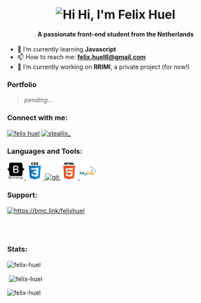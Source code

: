 
<h1 align="center"> <img src='https://qpluspicture.oss-cn-beijing.aliyuncs.com/6LjjQA/Hi.gif' alt='Hi' width="24"/> Hi, I'm Felix Huel </h1>
<h4 align="center"> A passionate front-end student from the Netherlands </h4>


- 🌱 I’m currently learning **Javascript**
- 📫 How to reach me: **felix.huel6@gmail.com**
- 🔭 I’m currently working on **RRIMI**, a private project (for now!)

### Portfolio
> *pending...*

### Connect with me:
<p align="left">
<a href="https://www.linkedin.com/in/felix-huel-1407a8283" target="blank"><img align="center" src="https://raw.githubusercontent.com/rahuldkjain/github-profile-readme-generator/master/src/images/icons/Social/linked-in-alt.svg" alt="felix huel" height="30" width="40" /></a>
<a href="https://instagram.com/steallix_" target="blank"><img align="center" src="https://raw.githubusercontent.com/rahuldkjain/github-profile-readme-generator/master/src/images/icons/Social/instagram.svg" alt="steallix_" height="30" width="40" /></a>
</p>

### Languages and Tools:
<p align="left"> <a href="https://getbootstrap.com" target="_blank" rel="noreferrer"> <img src="https://raw.githubusercontent.com/devicons/devicon/master/icons/bootstrap/bootstrap-plain-wordmark.svg" alt="bootstrap" width="40" height="40"/> </a> <a href="https://www.w3schools.com/css/" target="_blank" rel="noreferrer"> <img src="https://raw.githubusercontent.com/devicons/devicon/master/icons/css3/css3-original-wordmark.svg" alt="css3" width="40" height="40"/> </a> <a href="https://git-scm.com/" target="_blank" rel="noreferrer"> <img src="https://www.vectorlogo.zone/logos/git-scm/git-scm-icon.svg" alt="git" width="40" height="40"/> </a> <a href="https://www.w3.org/html/" target="_blank" rel="noreferrer"> <img src="https://raw.githubusercontent.com/devicons/devicon/master/icons/html5/html5-original-wordmark.svg" alt="html5" width="40" height="40"/> </a> <a href="https://www.mysql.com/" target="_blank" rel="noreferrer"> <img src="https://raw.githubusercontent.com/devicons/devicon/master/icons/mysql/mysql-original-wordmark.svg" alt="mysql" width="40" height="40"/> </a> </p>

### Support:
<p><a href="https://www.buymeacoffee.com/https://bmc.link/felixhuel"> <img align="center" src="https://cdn.buymeacoffee.com/buttons/v2/default-yellow.png" height="50" width="210" alt="https://bmc.link/felixhuel" /></a></p><br><br>

### Stats:
<p><img align="center" src="https://github-readme-stats.vercel.app/api/top-langs?username=felix-huel&show_icons=true&locale=en&layout=compact" alt="felix-huel" /></p>

<p>&nbsp;<img align="center" src="https://github-readme-stats.vercel.app/api?username=felix-huel&show_icons=true&locale=en" alt="felix-huel" /></p>

<p><img align="center" src="https://github-readme-streak-stats.herokuapp.com/?user=felix-huel&" alt="felix-huel" /></p>
